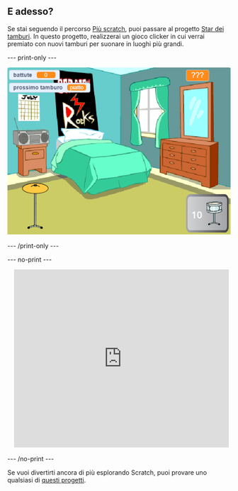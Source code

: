## E adesso?

Se stai seguendo il percorso [Più scratch](https://projects.raspberrypi.org/en/raspberrypi/more-scratch), puoi passare al progetto [Star dei tamburi](https://projects.raspberrypi.org/en/projects/drum-star). In questo progetto, realizzerai un gioco clicker in cui verrai premiato con nuovi tamburi per suonare in luoghi più grandi.

--- print-only ---

![La vista sullo sfondo del progetto Star dei tamburi completato.](images/drum-star.png)

--- /print-only ---

--- no-print ---

<div class="scratch-preview" style="margin-left: 15px;">
  <iframe allowtransparency="true" width="485" height="402" src="https://scratch.mit.edu/projects/embed/522323676/?autostart=false" frameborder="0"></iframe>
</div>

--- /no-print ---

Se vuoi divertirti ancora di più esplorando Scratch, puoi provare uno qualsiasi di [questi progetti](https://projects.raspberrypi.org/en/projects?software%5B%5D=scratch&curriculum%5B%5D=%201).
